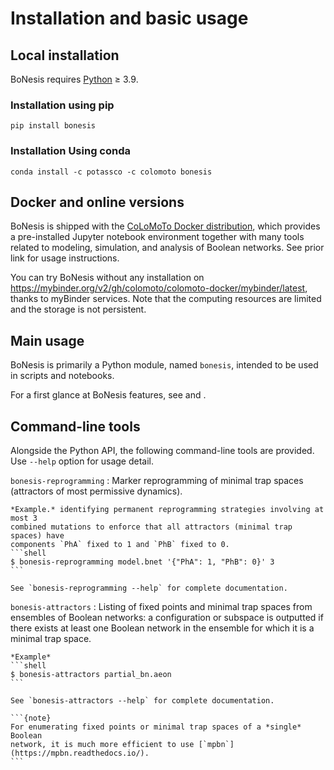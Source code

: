 # Installation and basic usage

## Local installation

BoNesis requires [Python](https://www.python.org) ≥ 3.9.

### Installation using pip

```
pip install bonesis
```

### Installation Using conda

```
conda install -c potassco -c colomoto bonesis
```

## Docker and online versions

BoNesis is shipped with the [CoLoMoTo Docker distribution](https://colomoto.org/notebook), which provides a pre-installed Jupyter notebook environment together with many tools related to modeling, simulation, and analysis of Boolean networks. See prior link for usage instructions.

You can try BoNesis without any installation on https://mybinder.org/v2/gh/colomoto/colomoto-docker/mybinder/latest, thanks to myBinder services.
Note that the computing resources are limited and the storage is not persistent.

## Main usage

BoNesis is primarily a Python module, named `bonesis`, intended to be used in scripts and
notebooks.

For a first glance at BoNesis features, see [](tutorials/tour.md) and [](overview.md).


## Command-line tools

Alongside the Python API, the following command-line tools are provided. Use `--help` option for usage detail.

`bonesis-reprogramming`
: Marker reprogramming of minimal trap spaces (attractors of most permissive dynamics).

    *Example.* identifying permanent reprogramming strategies involving at most 3
    combined mutations to enforce that all attractors (minimal trap spaces) have
    components `PhA` fixed to 1 and `PhB` fixed to 0.
    ```shell
    $ bonesis-reprogramming model.bnet '{"PhA": 1, "PhB": 0}' 3
    ```

    See `bonesis-reprogramming --help` for complete documentation.

`bonesis-attractors`
: Listing of fixed points and minimal trap spaces from ensembles of Boolean networks: a configuration or subspace is outputted if there exists at least one Boolean network in the ensemble for which it is a minimal trap space.

    *Example*
    ```shell
    $ bonesis-attractors partial_bn.aeon
    ```

    See `bonesis-attractors --help` for complete documentation.

    ```{note}
    For enumerating fixed points or minimal trap spaces of a *single* Boolean
    network, it is much more efficient to use [`mpbn`](https://mpbn.readthedocs.io/).
    ```

